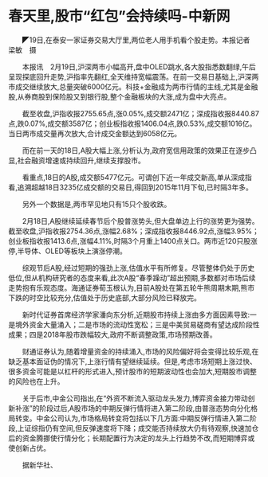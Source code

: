# 春天里,股市“红包”会持续吗-中新网

　　◤19日,在泰安一家证券交易大厅里,两位老人用手机看个股走势。本报记者　梁敏　摄

　　本报讯　2月19日,沪深两市小幅高开,盘中OLED跳水,各大股指悉数翻绿,午后呈现探底回升走势,沪指率先翻红,全天维持宽幅震荡。在前一交易日基础上,沪深两市成交继续放大,总量突破6000亿元。科技+金融成为两市行情的主线,尤其是金融股,从券商股到保险股又到银行股,整个金融板块的大涨,成为盘中大亮点。

　　截至收盘,沪指收报2755.65点,涨0.05%,成交额2471亿；深成指收报8440.87点,跌0.07%,成交额3587亿；创业板指收报1406.04点,跌0.53%,成交额1016亿。当日两市成交量再次放大,合计成交金额达到6058亿元。

　　而在前一天的18日,A股大幅上涨,分析认为,政府宽信用政策的效果正在逐步凸显,社会融资增速或持续回升,继续支撑股市。

　　看重点,18日的A股,成交额5477亿元。可谓创下近一年成交新高,单从深成指看,追溯超越18日3235亿成交额的交易日,得回到2015年11月下旬,已时隔3年多。

　　另外一个数据是,两市罕见地只有15只个股收跌。

　　2月18日,A股继续延续春节后个股普涨势头,但大盘单边上行的涨势更为强势。截至收盘,沪指收报2754.36点,涨幅2.68%；深成指收报8446.92点,涨幅3.95%；创业板指收报1413.6点,涨幅4.11%,时隔3个月重上1400点关口。两市近120只股涨停,半导体、OLED等板块上演涨停潮。

　　综观节后A股,经过短期的强劲上涨,估值水平有所修复。尽管整体仍处于历史低位,但从机构研究者的态度来看,此次A股“春季躁动”超出预期,多数都对市场后续走势抱有乐观态度。海通证券荀玉根认为,目前A股处在第五轮牛熊周期末期,熊市下跌的时空比较充分,估值处于历史底部,大部分风险已释放完。

　　新时代证券首席经济学家潘向东分析,近期股市持续上涨由多方面因素导致:一是境外资金大量涌入；二是市场的流动性宽松；三是中美贸易磋商有望达成阶段性成果；四是2018年股市跌幅较大,政府不断调整政策,市场预期改善。

　　财通证券认为,随着增量资金的持续涌入,市场的风险偏好将会变得比较乐观,在缺乏基本面证伪的情况下,上涨行情有望继续延续。但是,考虑市场短期上涨过快、很多资金可能是以杠杆的形式进入,预计股市的短期波动性也会加大,短期股市调整的风险也在上升。　

　　关于后市,中金公司指出,在“外资不断流入驱动龙头发力,博弈资金接力带动创新补涨”的阶段过后,A股市场的中期反弹行情将进入第二阶段,由普涨态势向分化格局转变。中金公司认为,市场格局转变将包括以下几方面:中期反弹行情进入第二阶段,上证综指仍有空间,但反弹速度将下降；成交能否持续放大仍有待观察,快速加仓后的资金腾挪使行情分化；长期配置行为决定的龙头上行趋势不改,而短期博弈或使创新占优。　

　　据新华社、
